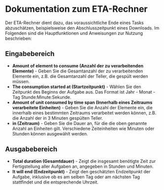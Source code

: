 # Dokumentation zum ETA-Rechner

Der ETA-Rechner dient dazu, das voraussichtliche Ende eines Tasks abzuschätzen, beispielsweise den Abschlusszeitpunkt eines Downloads. Im Folgenden sind die Hauptfunktionen und Anweisungen zur Nutzung beschrieben:

## Eingabebereich

* **Amount of element to consume (Anzahl der zu verarbeitenden Elemente)** - Geben Sie die Gesamtanzahl der zu verarbeitenden Elemente ein, z.B. die Gesamtanzahl der Teller, die gespült werden müssen.
* **The consumption started at (Startzeitpunkt)** - Wählen Sie den Zeitpunkt des Beginns der Aufgabe aus. Das Format ist Jahr - Monat - Tag Stunde:Minute:Sekunde.
* **Amount of unit consumed by time span (Innerhalb eines Zeitraums verarbeitete Einheiten)** - Geben Sie die Anzahl der Elemente ein, die innerhalb eines bestimmten Zeitraums verarbeitet werden können, z.B. die Anzahl der in 3 Minuten gespülten Teller.
* **in (Zeitraum)** - Geben Sie die Dauer an, für die die oben genannte Anzahl an Einheiten gilt. Verschiedene Zeiteinheiten wie Minuten oder Stunden können ausgewählt werden.

## Ausgabebereich

* **Total duration (Gesamtdauer)** - Zeigt die insgesamt benötigte Zeit zur Fertigstellung aller Aufgaben an, angegeben in Stunden und Minuten.
* **It will end (Endzeitpunkt)** - Zeigt den geschätzten Endzeitpunkt der Aufgabe, inklusive ob es am selben Tag oder am nächsten Tag stattfindet und die entsprechende Uhrzeit.